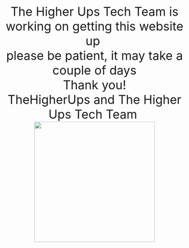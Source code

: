 <div style="text-align: center;"><br /></div>
<div style="text-align: center;"><br /></div>
<div style="text-align: center;"><br /></div>
<div style="text-align: center;"><br /></div>
<div style="text-align: center;">
  <font size="6"><br /></font>
</div>
<div style="text-align: center;">
  <font size="6"
    >The Higher Ups Tech Team is working on getting this website up&nbsp;</font
  >
</div>
<div style="text-align: center;">
  <font size="6">please be patient, it may take a couple of days</font>
</div>
<div style="text-align: center;"><font size="6">Thank you!</font></div>
<div style="text-align: center;">
  <font size="6">TheHigherUps and The Higher Ups Tech Team&nbsp;</font>
  <div class="separator" style="clear: both; text-align: center;">
    <a
      href="https://1.bp.blogspot.com/-ztRWvMFrp_I/XuGyLPCW-8I/AAAAAAAAHMI/q8SNXTjrOOEi1FbdpurLSa3kwyyDXZQuwCK4BGAsYHg/s899/hhh.png"
      style="margin-left: 1em; margin-right: 1em;"
      ><img
        border="0"
        data-original-height="899"
        data-original-width="894"
        height="320"
        src="https://1.bp.blogspot.com/-ztRWvMFrp_I/XuGyLPCW-8I/AAAAAAAAHMI/q8SNXTjrOOEi1FbdpurLSa3kwyyDXZQuwCK4BGAsYHg/s320/hhh.png"
    /></a>
  </div>
  <div class="separator" style="clear: both; text-align: center;"><br /></div>
  <div class="separator" style="clear: both; text-align: center;"><br /></div>
</div>
